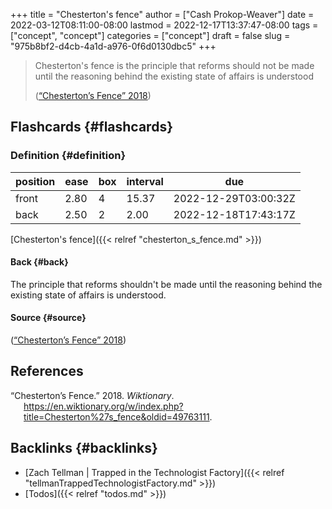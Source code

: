 +++
title = "Chesterton's fence"
author = ["Cash Prokop-Weaver"]
date = 2022-03-12T08:11:00-08:00
lastmod = 2022-12-17T13:37:47-08:00
tags = ["concept", "concept"]
categories = ["concept"]
draft = false
slug = "975b8bf2-d4cb-4a1d-a976-0f6d0130dbc5"
+++

> Chesterton's fence is the principle that reforms should not be made until the reasoning behind the existing state of affairs is understood
>
> (<a href="#citeproc_bib_item_1">“Chesterton’s Fence” 2018</a>)


## Flashcards {#flashcards}


### Definition {#definition}

| position | ease | box | interval | due                  |
|----------|------|-----|----------|----------------------|
| front    | 2.80 | 4   | 15.37    | 2022-12-29T03:00:32Z |
| back     | 2.50 | 2   | 2.00     | 2022-12-18T17:43:17Z |

[Chesterton's fence]({{< relref "chesterton_s_fence.md" >}})


#### Back {#back}

The principle that reforms shouldn't be made until the reasoning behind the existing state of affairs is understood.


#### Source {#source}

(<a href="#citeproc_bib_item_1">“Chesterton’s Fence” 2018</a>)

## References

<style>.csl-entry{text-indent: -1.5em; margin-left: 1.5em;}</style><div class="csl-bib-body">
  <div class="csl-entry"><a id="citeproc_bib_item_1"></a>“Chesterton’s Fence.” 2018. <i>Wiktionary</i>. <a href="https://en.wiktionary.org/w/index.php?title=Chesterton%27s_fence&oldid=49763111">https://en.wiktionary.org/w/index.php?title=Chesterton%27s_fence&#38;oldid=49763111</a>.</div>
</div>


## Backlinks {#backlinks}

-   [Zach Tellman | Trapped in the Technologist Factory]({{< relref "tellmanTrappedTechnologistFactory.md" >}})
-   [Todos]({{< relref "todos.md" >}})
